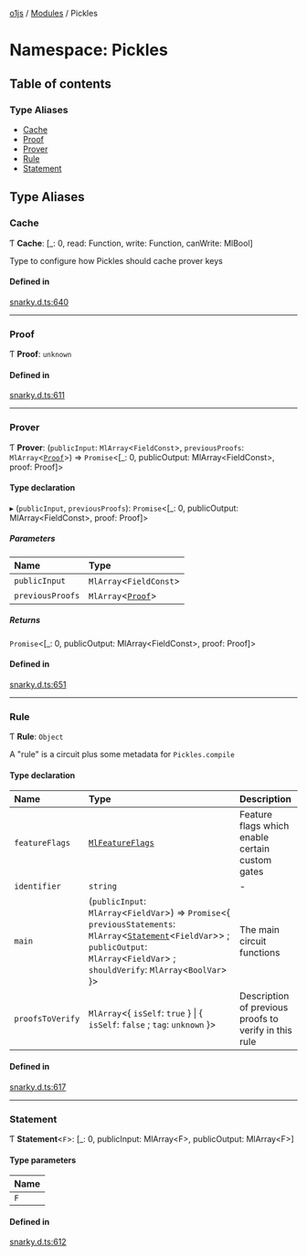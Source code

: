 [o1js](../README.md) / [Modules](../modules.md) / Pickles

# Namespace: Pickles

## Table of contents

### Type Aliases

- [Cache](Pickles.md#cache)
- [Proof](Pickles.md#proof)
- [Prover](Pickles.md#prover)
- [Rule](Pickles.md#rule)
- [Statement](Pickles.md#statement)

## Type Aliases

### Cache

Ƭ **Cache**: [\_: 0, read: Function, write: Function, canWrite: MlBool]

Type to configure how Pickles should cache prover keys

#### Defined in

[snarky.d.ts:640](https://github.com/o1-labs/o1js/blob/6731ad3/src/snarky.d.ts#L640)

___

### Proof

Ƭ **Proof**: `unknown`

#### Defined in

[snarky.d.ts:611](https://github.com/o1-labs/o1js/blob/6731ad3/src/snarky.d.ts#L611)

___

### Prover

Ƭ **Prover**: (`publicInput`: `MlArray`\<`FieldConst`\>, `previousProofs`: `MlArray`\<[`Proof`](Pickles.md#proof)\>) => `Promise`\<[\_: 0, publicOutput: MlArray\<FieldConst\>, proof: Proof]\>

#### Type declaration

▸ (`publicInput`, `previousProofs`): `Promise`\<[\_: 0, publicOutput: MlArray\<FieldConst\>, proof: Proof]\>

##### Parameters

| Name | Type |
| :------ | :------ |
| `publicInput` | `MlArray`\<`FieldConst`\> |
| `previousProofs` | `MlArray`\<[`Proof`](Pickles.md#proof)\> |

##### Returns

`Promise`\<[\_: 0, publicOutput: MlArray\<FieldConst\>, proof: Proof]\>

#### Defined in

[snarky.d.ts:651](https://github.com/o1-labs/o1js/blob/6731ad3/src/snarky.d.ts#L651)

___

### Rule

Ƭ **Rule**: `Object`

A "rule" is a circuit plus some metadata for `Pickles.compile`

#### Type declaration

| Name | Type | Description |
| :------ | :------ | :------ |
| `featureFlags` | [`MlFeatureFlags`](../modules.md#mlfeatureflags) | Feature flags which enable certain custom gates |
| `identifier` | `string` | - |
| `main` | (`publicInput`: `MlArray`\<`FieldVar`\>) => `Promise`\<\{ `previousStatements`: `MlArray`\<[`Statement`](Pickles.md#statement)\<`FieldVar`\>\> ; `publicOutput`: `MlArray`\<`FieldVar`\> ; `shouldVerify`: `MlArray`\<`BoolVar`\>  }\> | The main circuit functions |
| `proofsToVerify` | `MlArray`\<\{ `isSelf`: ``true``  } \| \{ `isSelf`: ``false`` ; `tag`: `unknown`  }\> | Description of previous proofs to verify in this rule |

#### Defined in

[snarky.d.ts:617](https://github.com/o1-labs/o1js/blob/6731ad3/src/snarky.d.ts#L617)

___

### Statement

Ƭ **Statement**\<`F`\>: [\_: 0, publicInput: MlArray\<F\>, publicOutput: MlArray\<F\>]

#### Type parameters

| Name |
| :------ |
| `F` |

#### Defined in

[snarky.d.ts:612](https://github.com/o1-labs/o1js/blob/6731ad3/src/snarky.d.ts#L612)
